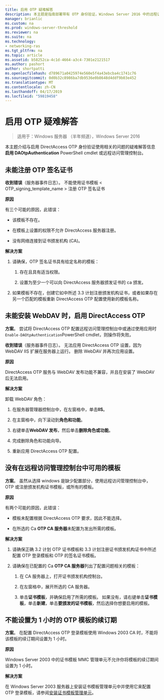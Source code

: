```yaml
---
title: 启用 OTP 疑难解答
description: 本主题是指南部署带有 OTP 身份验证，Windows Server 2016 中的远程访问的一部分。
manager: brianlic
ms.custom: na
ms.prod: windows-server-threshold
ms.reviewer: na
ms.suite: na
ms.technology:
- networking-ras
ms.tgt_pltfrm: na
ms.topic: article
ms.assetid: b58252ca-4c1d-4664-a3c4-7301e2121517
ms.author: pashort
author: shortpatti
ms.openlocfilehash: d789671a0425974e560e5f4a43ebcba4c1741c76
ms.sourcegitcommit: 0d0b32c8986ba7db9536e0b8648d4ddf9b03e452
ms.translationtype: MT
ms.contentlocale: zh-CN
ms.lasthandoff: 04/17/2019
ms.locfileid: "59819458"
---
```

# <a name="troubleshooting-enabling-otp"></a>启用 OTP 疑难解答

>适用于：Windows 服务器 （半年频道），Windows Server 2016

本主题介绍与启用 DirectAccess OTP 身份验证使用相关的问题的疑难解答信息**启用 DAOtpAuthentication** PowerShell cmdlet 或远程访问管理控制台。
  
## <a name="failed-to-enroll-the-otp-signing-certificate"></a>未能注册 OTP 签名证书  
**收到错误**（服务器事件日志）。 不能使用证书模板 < OTP_signing_template_name > 注册 OTP 签名证书  
  
**原因**  
  
有三个可能的原因，此错误：  
  
-   该模板不存在。  
  
-   在模板上设置的权限不允许 DirectAccess 服务器注册。  
  
-   没有网络连接到证书颁发机构 (CA)。  
  
**解决方案**  
  
1.  请确保，OTP 签名证书具有给定名称的模板：  
  
    1.  存在且具有适当权限。  
  
    2.  设置为至少一个可以向 DirectAccess 服务器颁发证书的 ca 颁发。  
  
2.  如果模板不存在，创建它如中所述 3.3 计划注册颁发机构证书，或者如果存在另一个匹配的模板重新 DirectAccess OTP 配置使用新的模板名称。  
  
## <a name="failed-to-enable-directaccess-otp-when-webdav-is-installed"></a>未能安装 WebDAV 时，启用 DirectAccess OTP  
**方案**。 尝试将 DirectAccess OTP 配置远程访问管理控制台中或通过使用应用时`Enable-DAOtpAuthentication`PowerShell cmdlet，则操作将失败。  
  
**收到错误**（服务器事件日志）。 无法应用 DirectAccess OTP 设置，因为 WebDAV IIS 扩展在服务器上运行。 删除 WebDAV 并再次应用设置。  
  
**原因**  
  
DirectAccess OTP 服务与 WebDAV 发布功能不兼容，并且在安装了 WebDAV 后无法启用。  
  
**解决方案**  
  
卸载 WebDAV 角色：  
  
1.  在服务器管理器控制台中，在左窗格中，单击**IIS**。  
  
2.  在主窗格中，向下滚动到**角色和功能**。  
  
3.  右键单击**WebDAV 发布**，然后单击**删除角色或功能**。  
  
4.  完成删除角色和功能向导。  
  
5.  重新应用 DirectAccess OTP 配置。  
  
## <a name="no-templates-available-in-the-remote-access-management-console"></a>没有在远程访问管理控制台中可用的模板  
**方案**。 虽然从选择 windows 是缺少配置部分，使用远程访问管理控制台中，OTP 或注册颁发机构证书模板，或所有的模板。  
  
**原因**  
  
有两个可能的原因，此错误：  
  
-   模板未配置根据 DirectAccess OTP 要求，因此不能选择。  
  
-   在所选的 Ca **OTP CA 服务器**未配置为发出所需的模板。  
  
**解决方案**  
  
1.  请确保正确 3.2 计划 OTP 证书模板和 3.3 计划注册证书颁发机构证书中所述配置 OTP 登录模板和 OTP 的签名证书模板。  
  
2.  请确保在已配置的 Ca **OTP CA 服务器**列出了配置问题相关的模板：  
  
    1.  在 CA 服务器上，打开证书颁发机构控制台。  
  
    2.  在左窗格中，展开所选的 CA 服务器。  
  
    3.  单击**证书模板**，并确保启用了所需的模板。 如果没有，请右键单击**证书模板**，单击**新建**，单击**要颁发的证书模板**，然后选择你想要启用的模板。  
  
## <a name="cannot-set-renewal-period-of-otp-template-to-1-hour"></a>不能设置为 1 小时的 OTP 模板的续订期  
**方案**。 在配置 DirectAccess OTP 登录模板使用 Windows 2003 CA 时，不能将该模板的续订期间设置为 1 小时。  
  
**原因**  
  
Windows Server 2003 中的证书模板 MMC 管理单元不允许你将模板的续订期间设置为 1 小时。  
  
**解决方案**  
  
在 Windows Server 2003 服务器上安装证书模板管理单元中并使用它来配置 OTP 登录模板，请参阅[安装证书模板管理单元](https://technet.microsoft.com/library/cc732445.aspx)。  
  


